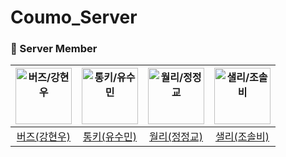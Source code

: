 # Coumo_Server


### 🌱 Server Member
| <img src="https://avatars.githubusercontent.com/u/23547185?v=4" width=90px alt="버즈/강현우"/>  | <img src="https://avatars.githubusercontent.com/u/104756460?v=4" width=90px alt="통키/유수민"/>  | <img src="https://avatars.githubusercontent.com/u/150939763?v=4" width=90px alt="월리/정정교"/>  | <img src="https://avatars.githubusercontent.com/u/96732525?v=4" width=90px alt="샐리/조솔비"/>  |
| :-----: | :-----: | :-----: | :-----: |
| [버즈(강현우)](https://github.com/khwoowoo) | [통키(유수민)](https://github.com/proysm)  | [월리(정정교)](https://github.com/junggyo1020) | [샐리(조솔비)](https://github.com/chosolbee) |
